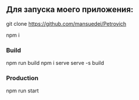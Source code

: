 ## Для запуска моего приложения:

git clone https://github.com/mansuedei/Petrovich

npm i

### Build

npm run build
npm i serve
serve -s build

### Production

npm run start
